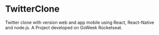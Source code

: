 # TwitterClone
Twitter clone with version web and app mobile using React, React-Native and node.js. 
A Project developed on GoWeek Rocketseat.
